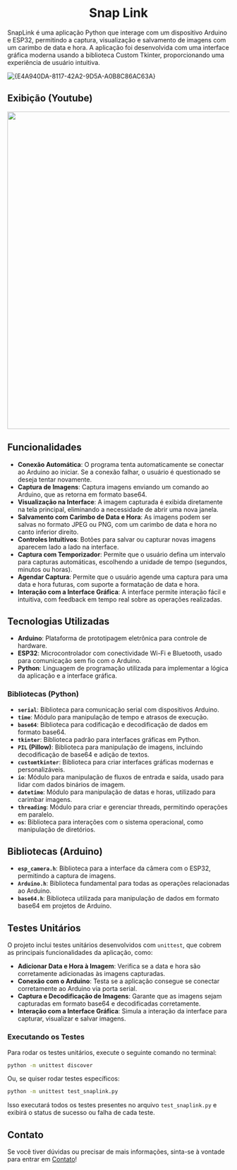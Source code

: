 
<h1 align = "center"> Snap Link </h1>


SnapLink é uma aplicação Python que interage com um dispositivo Arduino e ESP32, permitindo a captura, visualização e salvamento de imagens com um carimbo de data e hora. A aplicação foi desenvolvida com uma interface gráfica moderna usando a biblioteca Custom Tkinter, proporcionando uma experiência de usuário intuitiva.

![{E4A940DA-8117-42A2-9D5A-A0B8C86AC63A}](https://github.com/user-attachments/assets/35107e40-9f5a-4660-b6cc-1246fae79de3)

## Exibição (Youtube)

<p align="center">
  <a href="https://www.youtube.com/watch?v=d6Is6V5wG5Q" target = "_blank">
    <img src="https://github.com/user-attachments/assets/c50fca0a-8bef-4ee0-b46a-fd13cc293756", width= 720px>
  </a>
</p>


## Funcionalidades
- **Conexão Automática**: O programa tenta automaticamente se conectar ao Arduino ao iniciar. Se a conexão falhar, o usuário é questionado se deseja tentar novamente.
- **Captura de Imagens**: Captura imagens enviando um comando ao Arduino, que as retorna em formato base64.
- **Visualização na Interface**: A imagem capturada é exibida diretamente na tela principal, eliminando a necessidade de abrir uma nova janela.
- **Salvamento com Carimbo de Data e Hora**: As imagens podem ser salvas no formato JPEG ou PNG, com um carimbo de data e hora no canto inferior direito.
- **Controles Intuitivos**: Botões para salvar ou capturar novas imagens aparecem lado a lado na interface.
- **Captura com Temporizador**: Permite que o usuário defina um intervalo para capturas automáticas, escolhendo a unidade de tempo (segundos, minutos ou horas).
- **Agendar Captura**: Permite que o usuário agende uma captura para uma data e hora futuras, com suporte a formatação de data e hora.
- **Interação com a Interface Gráfica**: A interface permite interação fácil e intuitiva, com feedback em tempo real sobre as operações realizadas.

## Tecnologias Utilizadas
- **Arduino**: Plataforma de prototipagem eletrônica para controle de hardware.
- **ESP32**: Microcontrolador com conectividade Wi-Fi e Bluetooth, usado para comunicação sem fio com o Arduino.
- **Python**: Linguagem de programação utilizada para implementar a lógica da aplicação e a interface gráfica.

### Bibliotecas (Python)
- **`serial`**: Biblioteca para comunicação serial com dispositivos Arduino.
- **`time`**: Módulo para manipulação de tempo e atrasos de execução.
- **`base64`**: Biblioteca para codificação e decodificação de dados em formato base64.
- **`tkinter`**: Biblioteca padrão para interfaces gráficas em Python.
- **`PIL` (Pillow)**: Biblioteca para manipulação de imagens, incluindo decodificação de base64 e adição de textos.
- **`customtkinter`**: Biblioteca para criar interfaces gráficas modernas e personalizáveis.
- **`io`**: Módulo para manipulação de fluxos de entrada e saída, usado para lidar com dados binários de imagem.
- **`datetime`**: Módulo para manipulação de datas e horas, utilizado para carimbar imagens.
- **`threading`**: Módulo para criar e gerenciar threads, permitindo operações em paralelo.
- **`os`**: Biblioteca para interações com o sistema operacional, como manipulação de diretórios.

## Bibliotecas (Arduino)
- **`esp_camera.h`**: Biblioteca para a interface da câmera com o ESP32, permitindo a captura de imagens.
- **`Arduino.h`**: Biblioteca fundamental para todas as operações relacionadas ao Arduino.
- **`base64.h`**: Biblioteca utilizada para manipulação de dados em formato base64 em projetos de Arduino.
  
## Testes Unitários

O projeto inclui testes unitários desenvolvidos com `unittest`, que cobrem as principais funcionalidades da aplicação, como:

- **Adicionar Data e Hora à Imagem**: Verifica se a data e hora são corretamente adicionadas às imagens capturadas.
- **Conexão com o Arduino**: Testa se a aplicação consegue se conectar corretamente ao Arduino via porta serial.
- **Captura e Decodificação de Imagens**: Garante que as imagens sejam capturadas em formato base64 e decodificadas corretamente.
- **Interação com a Interface Gráfica**: Simula a interação da interface para capturar, visualizar e salvar imagens.

### Executando os Testes

Para rodar os testes unitários, execute o seguinte comando no terminal:

```bash
python -m unittest discover
```

Ou, se quiser rodar testes específicos:

```bash
python -m unittest test_snaplink.py
```

Isso executará todos os testes presentes no arquivo `test_snaplink.py` e exibirá o status de sucesso ou falha de cada teste.

## Contato

Se você tiver dúvidas ou precisar de mais informações, sinta-se à vontade para entrar em [Contato](https://linktr.ee/leomolinarodev01)!

